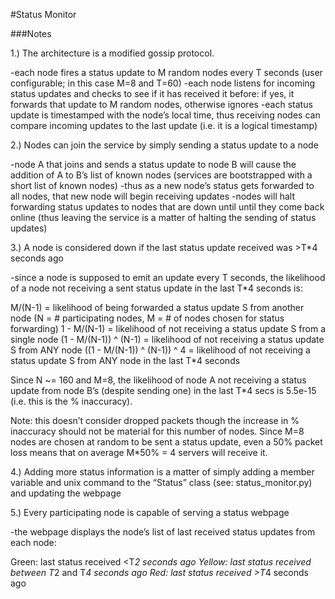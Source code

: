 #Status Monitor

###Notes

1.) The architecture is a modified gossip protocol. 

-each node fires a status update to M random nodes every T seconds (user configurable; in this case M=8 and T=60)
-each node listens for incoming status updates and checks to see if it has received it before: if yes, it forwards that update to M random nodes, otherwise ignores
-each status update is timestamped with the node’s local time, thus receiving nodes can compare incoming updates to the last update (i.e. it is a logical timestamp)

2.) Nodes can join the service by simply sending a status update to a node

-node A that joins and sends a status update to node B will cause the addition of A to B’s list of known nodes (services are bootstrapped with a short list of known nodes)
-thus as a new node’s status gets forwarded to all nodes, that new node will begin receiving updates
-nodes will halt forwarding status updates to nodes that are down until until they come back online (thus leaving the service is a matter of halting the sending of status updates)

3.) A node is considered down if the last status update received was >T*4 seconds ago

-since a node is supposed to emit an update every T seconds, the likelihood of a node not receiving a sent status update in the last T*4 seconds is:

M/(N-1) = likelihood of being forwarded a status update S from another node (N = # participating nodes, M = # of nodes chosen for status forwarding)
1 - M/(N-1) = likelihood of not receiving a status update S from a single node
(1 - M/(N-1)) ^ (N-1) = likelihood of not receiving a status update S from ANY node
((1 - M/(N-1)) ^ (N-1)) ^ 4 = likelihood of not receiving a status update S from ANY node in the last T*4 seconds

Since N ~= 160 and M=8, the likelihood of node A not receiving a status update from node B’s (despite sending one) in the last T*4 secs is 5.5e-15 (i.e. this is the % inaccuracy). 

Note: this doesn’t consider dropped packets though the increase in % inaccuracy should not be material for this number of nodes. Since M=8 nodes are chosen at random to be sent a status update, even a 50% packet loss means that on average M*50% = 4 servers will receive it.

4.) Adding more status information is a matter of simply adding a member variable and unix command to the “Status” class (see: status_monitor.py) and updating the webpage

5.) Every participating node is capable of serving a status webpage

-the webpage displays the node’s list of last received status updates from each node:

Green: last status received <T*2 seconds ago
Yellow: last status received between T*2 and T*4 seconds ago
Red: last status received >T*4 seconds ago
